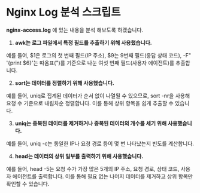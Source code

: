# Nginx Log 분석 스크립트

**nginx-access.log** 에 있는 내용을 분석 해보도록 하겠습니다.

1. **awk는 로그 파일에서 특정 필드를 추출하기 위해 사용했습니다.**

예를 들어, $1은 로그의 첫 번째 필드(IP 주소), $9는 9번째 필드(응답 상태 코드), -F\" '{print $6}'는 따옴표(")를 기준으로 나눈 여섯 번째 필드(사용자 에이전트)를 추출합니다.

2. **sort는 데이터를 정렬하기 위해 사용했습니다.**

예를 들어, uniq로 집계된 데이터가 순서 없이 나열될 수 있으므로, sort -nr을 사용해 요청 수 기준으로 내림차순 정렬합니다. 이를 통해 상위 항목을 쉽게 추출할 수 있습니다.

3. **uniq는 중복된 데이터를 제거하거나 중복된 데이터의 개수를 세기 위해 사용했습니다.**

예를 들어, uniq -c는 동일한 IP나 요청 경로 등이 몇 번 나타났는지 빈도를 계산합니다.

4. **head는 데이터의 상위 일부를 출력하기 위해 사용했습니다.**

예를 들어, head -5는 요청 수가 가장 많은 5개의 IP 주소, 요청 경로, 상태 코드, 사용자 에이전트를 출력합니다. 이를 통해 필요 없는 나머지 데이터를 제거하고 상위 항목만 확인할 수 있습니다.